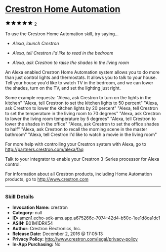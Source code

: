 # [Crestron Home Automation](http://alexa.amazon.com/#skills/amzn1.echo-sdk-ams.app.a675266c-7074-42d4-b50c-1ee1d8ca1dc1)
![5 stars](../../images/ic_star_black_18dp_1x.png)![5 stars](../../images/ic_star_black_18dp_1x.png)![5 stars](../../images/ic_star_black_18dp_1x.png)![5 stars](../../images/ic_star_black_18dp_1x.png)![5 stars](../../images/ic_star_black_18dp_1x.png) 2

To use the Crestron Home Automation skill, try saying...

* *Alexa, launch Crestron*

* *Alexa, tell Crestron I'd like to read in the bedroom*

* *Alexa, ask Crestron to raise the shades in the living room*

An Alexa enabled Crestron Home Automation system allows you to do more than just control lights and thermostats. It allows you to talk to your house. Tell your house you'd like to watch TV in the bedroom, and we can lower the shades, turn on the TV, and set the lighting just right.

Some example requests:
"Alexa, ask Crestron to turn on the lights in the kitchen"
"Alexa, tell Crestron to set the kitchen lights to 50 percent"
"Alexa, ask Crestron to lower the kitchen lights by 20 percent"
"Alexa, tell Crestron to set the temperature in the living room to 70 degrees"
"Alexa, ask Crestron to lower the living room temperature by 5 degrees"
"Alexa, tell Crestron to lower the shades in the office"
"Alexa, ask Crestron to set the office shades to half"
"Alexa, ask Crestron to recall the morning scene in the master bathroom"
"Alexa, tell Crestron I'd like to watch a movie in the living room"

For more help with controlling your Crestron system with Alexa, go to http://partners.crestron.com/alexa/faq

Talk to your integrator to enable your Crestron 3-Series processor for Alexa control.

For information about all Crestron products, including Home Automation products, go to http://www.crestron.com

***

### Skill Details

* **Invocation Name:** crestron
* **Category:** null
* **ID:** amzn1.echo-sdk-ams.app.a675266c-7074-42d4-b50c-1ee1d8ca1dc1
* **ASIN:** B01M1DRK54
* **Author:** Crestron Electronics, Inc.
* **Release Date:** December 2, 2016 @ 17:05:13
* **Privacy Policy:** http://www.crestron.com/legal/privacy-policy
* **In-App Purchasing:** No

